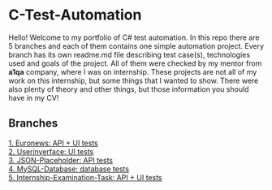 # C-Test-Automation

Hello! Welcome to my portfolio of C# test automation. In this repo there are 5 branches and each of them contains one simple automation project. Every branch has its own readme.md file describing test case(s), technologies used and goals of the project. All of them were checked by my mentor from **a1qa** company, where I was on internship. These projects are not all of my work on this internship, but some things that I wanted to show. There were also plenty of theory and other things, but those information you should have in my CV!

## Branches

[1. Euronews: API + UI tests](https://github.com/turkusowyjesiotr/CSharp-Test-Automation/tree/tree/Euronews)<br>
[2. Userinyerface: UI tests](https://github.com/turkusowyjesiotr/CSharp-Test-Automation/tree/Userinyerface)<br>
[3. JSON-Placeholder: API tests](https://github.com/turkusowyjesiotr/CSharp-Test-Automation/tree/JSON-Placeholder)<br>
[4. MySQL-Database: database tests](https://github.com/turkusowyjesiotr/CSharp-Test-Automation/tree/MySQL-Database)<br>
[5. Internship-Examination-Task: API + UI tests](https://github.com/turkusowyjesiotr/CSharp-Test-Automation/tree/Internship-Examination-Task)


